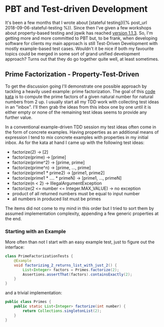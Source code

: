 # PBT and Test-driven Development

It's been a few months that I wrote about
[stateful testing]({% post_url 2018-09-06-stateful-testing %}).
Since then I've given a few workshops about property-based testing and
jqwik has reached [version 1.1.3](https://jqwik.net/release-notes.html#113).
So, I'm getting more and more committed to PBT but, to be frank, when developing
software for clients my main approach is still Test-Driven Development with
mostly example-based test cases.
Wouldn't it be nice if both my favourite topics could be merged in
some sort of grand unified development approach?
Turns out that they do go together quite well, at least sometimes.

## Prime Factorization - Property-Test-Driven

To get the discussion going I'll demonstrate one possible approach by tackling
a heavily used example: prime factorization. The goal of this 
[code kata](https://en.wikipedia.org/wiki/Kata_(programming))
is to compute the prime factors of a given natural number for natural numbers from 2 up.
I usually start all my TDD work with collecting test ideas in an "inbox". 
I'll then grab the ideas from this inbox one by one until it is either empty 
or none of the remaining test ideas seems to provide any further value.

In a conventional example-driven TDD session my test ideas often come in the form of
concrete examples. Having properties as an additional means of expression I tend to
mix concrete examples with properties in my initial inbox. As for the kata at hand
I came up with the following test ideas:

- factorize(2) -> [2]
- factorize(prime) -> [prime]
- factorize(prime^2) -> [prime, prime] 
- factorize(prime^n) -> [prime, ..., prime]
- factorize(prime1 * prime2) -> [prime1, prime2]
- factorize(prime1 * .... * primeN) -> [prime1, ..., primeN]
- factorize(n < 2) -> IllegalArgumentException
- factorize(2 <= number <= Integer.MAX_VALUE) -> no exception  
- product of all returned numbers must be equal to input number
- all numbers in produced list must be primes

The items did not come to my mind in this order but I tried to sort them by assumed
implementation complexity, appending a few generic properties at the end.


### Starting with an Example

More often than not I start with an easy example test, just to figure out the interface:

```java
class PrimeFactorizationTests {
	@Example
	void factorizing_2_returns_list_with_just_2() {
		List<Integer> factors = Primes.factorize(2);
		Assertions.assertThat(factors).containsExactly(2);
	}
}
```

and a trivial implementation:

```java
public class Primes {
	public static List<Integer> factorize(int number) {
		return Collections.singletonList(2);
	}
}
```



